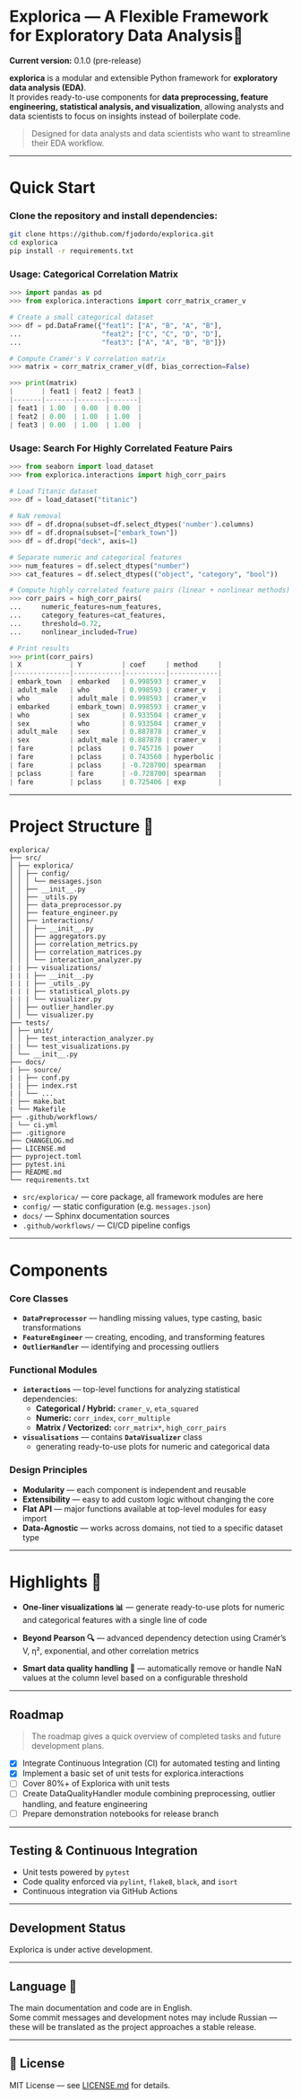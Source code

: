 # Explorica — A Flexible Framework for Exploratory Data Analysis🌱

 **Current version:** 0.1.0 (pre-release)  

**explorica** is a modular and extensible Python framework for **exploratory data analysis (EDA)**.  
It provides ready-to-use components for **data preprocessing, feature engineering, statistical analysis, and visualization**, allowing analysts and data scientists to focus on insights instead of boilerplate code.

> Designed for data analysts and data scientists who want to streamline their EDA workflow.
---

# Quick Start
### Clone the repository and install dependencies:
```bash
git clone https://github.com/fjodordo/explorica.git
cd explorica
pip install -r requirements.txt
```
### Usage: Categorical Correlation Matrix
```python
>>> import pandas as pd
>>> from explorica.interactions import corr_matrix_cramer_v

# Create a small categorical dataset
>>> df = pd.DataFrame({"feat1": ["A", "B", "A", "B"],
...                    "feat2": ["C", "C", "D", "D"],
...                    "feat3": ["A", "A", "B", "B"]})

# Compute Cramér's V correlation matrix
>>> matrix = corr_matrix_cramer_v(df, bias_correction=False)

>>> print(matrix)
|       | feat1 | feat2 | feat3 |
|-------|-------|-------|-------|
| feat1 | 1.00  | 0.00  | 0.00  |
| feat2 | 0.00  | 1.00  | 1.00  |
| feat3 | 0.00  | 1.00  | 1.00  |

```
### Usage: Search For Highly Correlated Feature Pairs
```python
>>> from seaborn import load_dataset
>>> from explorica.interactions import high_corr_pairs

# Load Titanic dataset
>>> df = load_dataset("titanic")
 
# NaN removal
>>> df = df.dropna(subset=df.select_dtypes('number').columns)
>>> df = df.dropna(subset=["embark_town"])
>>> df = df.drop("deck", axis=1)

# Separate numeric and categorical features
>>> num_features = df.select_dtypes("number")
>>> cat_features = df.select_dtypes(("object", "category", "bool"))

# Compute highly correlated feature pairs (linear + nonlinear methods)
>>> corr_pairs = high_corr_pairs(
...     numeric_features=num_features,
...     category_features=cat_features,
...     threshold=0.72,
...     nonlinear_included=True)

# Print results
>>> print(corr_pairs)
| X            | Y          | coef     | method     |
|--------------|------------|----------|------------|
| embark_town  | embarked   | 0.998593 | cramer_v   |
| adult_male   | who        | 0.998593 | cramer_v   |
| who          | adult_male | 0.998593 | cramer_v   |
| embarked     | embark_town| 0.998593 | cramer_v   |
| who          | sex        | 0.933504 | cramer_v   |
| sex          | who        | 0.933504 | cramer_v   |
| adult_male   | sex        | 0.887878 | cramer_v   |
| sex          | adult_male | 0.887878 | cramer_v   |
| fare         | pclass     | 0.745716 | power      |
| fare         | pclass     | 0.743560 | hyperbolic |
| fare         | pclass     | -0.728700| spearman   |
| pclass       | fare       | -0.728700| spearman   |
| fare         | pclass     | 0.725406 | exp        |

``` 
---

# Project Structure 📂

```
explorica/
├── src/
│ ├── explorica/
│ │ ├── config/
│ │ │ └── messages.json
│ │ ├── __init__.py
│ │ ├── _utils.py
│ │ ├── data_preprocessor.py
│ │ ├── feature_engineer.py
│ │ ├── interactions/
│ │ │ ├── __init__.py
│ │ │ ├── aggregators.py
│ │ │ ├── correlation_metrics.py
│ │ │ ├── correlation_matrices.py
│ │ │ └── interaction_analyzer.py
| | ├── visualizations/
| | | ├── __init__.py
| | | ├── _utils_.py
| | | ├── statistical_plots.py
| | | └── visualizer.py
│ │ ├── outlier_handler.py
│ │ └── visualizer.py
├── tests/
│ ├── unit/
│ │ ├── test_interaction_analyzer.py
| | └── test_visualizations.py
│ └── __init__.py
├── docs/
| ├── source/
| | ├── conf.py
| | ├── index.rst
| | └── ...
| ├── make.bat
| └── Makefile
├── .github/workflows/
| └── ci.yml
├── .gitignore
├── CHANGELOG.md
├── LICENSE.md
├── pyproject.toml
├── pytest.ini
├── README.md
└── requirements.txt
```
- `src/explorica/` — core package, all framework modules are here  
- `config/` — static configuration (e.g. `messages.json`)  
- `docs/` — Sphinx documentation sources  
- `.github/workflows/` — CI/CD pipeline configs  

---

# Components

### Core Classes
- **`DataPreprocessor`** — handling missing values, type casting, basic transformations
- **`FeatureEngineer`** — creating, encoding, and transforming features
- **`OutlierHandler`** — identifying and processing outliers

### Functional Modules
- **`interactions`** — top-level functions for analyzing statistical dependencies:
  - **Categorical / Hybrid:** `cramer_v`, `eta_squared`
  - **Numeric:** `corr_index`, `corr_multiple`
  - **Matrix / Vectorized:** `corr_matrix*`, `high_corr_pairs`
- **`visualisations`** — contains **`DataVisualizer`** class
  - generating ready-to-use plots for numeric and categorical data

### Design Principles
- **Modularity** — each component is independent and reusable
- **Extensibility** — easy to add custom logic without changing the core
- **Flat API** — major functions available at top-level modules for easy import
- **Data-Agnostic** — works across domains, not tied to a specific dataset type

---

# Highlights 🌠

- **One-liner visualizations 📊** — generate ready-to-use plots for numeric and categorical features with a single line of code 

-  **Beyond Pearson 🔍** — advanced dependency detection using Cramér’s V, η², exponential, and other correlation metrics

-  **Smart data quality handling 🧹** — automatically remove or handle NaN values at the column level based on a configurable threshold
---
## Roadmap
> The roadmap gives a quick overview of completed tasks and future development plans.

- [x] Integrate Continuous Integration (CI) for automated testing and linting
- [x] Implement a basic set of unit tests for explorica.interactions
- [ ] Cover 80%+ of Explorica with unit tests
- [ ] Create DataQualityHandler module combining preprocessing, outlier handling, and feature engineering
- [ ] Prepare demonstration notebooks for release branch

---

## Testing & Continuous Integration
- Unit tests powered by `pytest`
- Code quality enforced via `pylint`, `flake8`, `black`, and `isort`
- Continuous integration via GitHub Actions

---

## Development Status

Explorica is under active development.

---

## Language 💬

The main documentation and code are in English.  
Some commit messages and development notes may include Russian — these will be translated as the project approaches a stable release.

---

## 📜 License

MIT License — see [LICENSE.md](LICENSE.md) for details.
